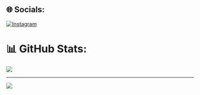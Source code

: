 
## 🌐 Socials:
[![Instagram](https://img.shields.io/badge/Instagram-%23E4405F.svg?logo=Instagram&logoColor=white)](https://instagram.com/qtt__n) 

# 📊 GitHub Stats:
<!-- ![](https://github-readme-stats.vercel.app/api?username=NbRZyZ&theme=midnight-purple&hide_border=false&include_all_commits=false&count_private=false)<br/> -->
![](https://github-readme-streak-stats.herokuapp.com/?user=NbRZyZ&theme=midnight-purple&hide_border=false)<br/>
<!-- ![](https://github-readme-stats.vercel.app/api/top-langs/?username=NbRZyZ&theme=midnight-purple&hide_border=false&include_all_commits=false&count_private=false&layout=compact) -->


---
[![](https://visitcount.itsvg.in/api?id=NbRZyZ&icon=7&color=11)](https://visitcount.itsvg.in)

<!-- Proudly created with GPRM ( https://gprm.itsvg.in ) -->
